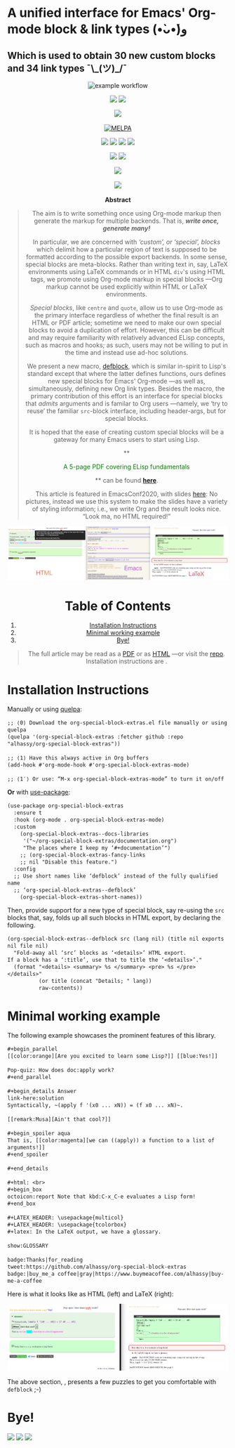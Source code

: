 <h1> A unified interface for Emacs' Org-mode block & link types (•̀ᴗ•́)و </h1>

<h2> Which is used to obtain 30 new custom blocks and 34 link types ¯\_(ツ)_/¯ </h2>

<div align="center">

<div class="org-center">
<p>

</p>

![example workflow](https://github.com/alhassy/org-special-block-extras/actions/workflows/main.yml/badge.svg)

<p>
<a href="https://www.gnu.org/software/emacs"><img src="https://img.shields.io/badge/Emacs-27-green?logo=gnu-emacs"></a>
<a href="https://orgmode.org"><img src="https://img.shields.io/badge/Org-9.4-blue?logo=gnu"></a>
</p>

<span>

<p>
<a href="https://github.com/alhassy/org-special-block-extras"><img src="https://img.shields.io/badge/org--special--block--extras-2.0-informational?logo=Gnu-Emacs"></a>
</p>

<a href="https://melpa.org/#/org-special-block-extras"><img alt="MELPA" src="https://melpa.org/packages/org-special-block-extras-badge.svg"/></a>

</span>

<p>
<a href="https://www.gnu.org/licenses/gpl-3.0.en.html"><img src="https://img.shields.io/badge/license-GNU_3-informational?logo=read-the-docs"></a>
<a href="https://github.com/alhassy/emacs.d#what-does-literate-programming-look-like"><img src="https://img.shields.io/badge/docs-literate-success?logo=read-the-docs"></a>
<a href="https://twitter.com/intent/tweet?text=This looks super neat (•̀ᴗ•́)و::&url=https://github.com/alhassy/org-special-block-extras"><img src="https://img.shields.io/twitter/url?url=https://github.com/alhassy/org-special-block-extras"></a>
<a href="https://github.com/alhassy/org-special-block-extras/issues"><img src="https://img.shields.io/badge/contributions-welcome-green?logo=nil"></a>
</p>

<p>
<a href="https://alhassy.github.io/"><img src="https://img.shields.io/badge/author-musa_al--hassy-purple?logo=nintendo-3ds"></a>
<a href="https://www.buymeacoffee.com/alhassy"><img src="https://img.shields.io/badge/-buy_me_a%C2%A0coffee-gray?logo=buy-me-a-coffee"></a>
</p>

<p>
<a href="https://alhassy.github.io/about"><img src="https://img.shields.io/badge/Hire-me-success?logo=nil"></a>
</p>

<p>
<a href="https://youtu.be/BQdNhtJSbqk"><img src="https://img.shields.io/badge/EmacsConf-2020-informational?logo=youtube"></a>
</p>
</div>

<div class="org-center">
<p>
<b>Abstract</b>
</p>
</div>

> The aim is to write something once using Org-mode markup
> then generate the markup for multiple backends.
> That is, ***write once, generate many!***
>
> In particular, we are concerned with *‘custom’, or ‘special’, blocks* which
> delimit how a particular region of text is supposed to be formatted according to
> the possible export backends.  In some sense, special blocks are meta-blocks.
> Rather than writing text in, say, LaTeX environments using LaTeX commands or in
> HTML `div`'s using HTML tags, we promote using Org-mode markup in special blocks
> &#x2014;Org markup cannot be used explicitly within HTML or LaTeX environments.
>
> *Special blocks*, like `centre` and `quote`, allow us to use Org-mode as the primary
> interface regardless of whether the final result is an HTML or PDF article;
> sometime we need to make our own special blocks to avoid a duplication of
> effort.  However, this can be difficult and may require familiarity with
> relatively advanced ELisp concepts, such as macros and hooks; as such, users may
> not be willing to put in the time and instead use ad-hoc solutions.
>
> We present a new macro, [defblock](org-special-block-extras--defblock), which is similar in-spirit to Lisp's standard
> <defun> except that where the latter defines functions, ours defines new
> special blocks for Emacs' Org-mode &#x2014;as well as, simultaneously, defining new
> Org link types. Besides the macro, the primary contribution of this effort is an
> interface for special blocks that *admits* arguments and is familar to Org users
> &#x2014;namely, we ‘try to reuse’ the familiar `src`-block interface, including
> header-args, but for special blocks.
>
> It is hoped that the ease of creating custom special blocks will be a gateway
> for many Emacs users to start using Lisp.
>
> **
>
> <span style="color:green;">
>
> A 5-page PDF covering ELisp fundamentals
>
> </span>
>
> ** can be found **[here](https://alhassy.github.io/ElispCheatSheet/CheatSheet.pdf)**.
>
> This article is featured in EmacsConf2020, with slides [here](https://alhassy.github.io/org-special-block-extras/emacs-conf-2020):
> No pictures, instead we use this system to make the  slides
> have a variety of styling information; i.e., we write Org
> and the result looks nice. “Look ma, no HTML required!”

![img](images/minimal-working-example-multiforms.png "Write in Emacs using Org-mode, export beautifully to HTML or LaTeX")

<!--

> The full article may be read as a [PDF](https://alhassy.github.io/org-special-block-extras/index.pdf) or as [HTML](https://alhassy.github.io/org-special-block-extras) &#x2014;or visit the [repo](https://github.com/alhassy/org-special-block-extras).
> Installation instructions are .

-->


# Table of Contents

1.  [Installation Instructions](#Installation-Instructions)
2.  [Minimal working example](#Minimal-working-example)
3.  [Bye!](#Bye)

> The full article may be read as a [PDF](https://alhassy.github.io/org-special-block-extras/index.pdf) or as [HTML](https://alhassy.github.io/org-special-block-extras) &#x2014;or visit the [repo](https://github.com/alhassy/org-special-block-extras).
> Installation instructions are .

</div>


<a id="Installation-Instructions"></a>

# Installation Instructions

Manually or using [quelpa](https://github.com/alhassy/emacs.d#installing-emacs-packages-directly-from-source):

    ;; ⟨0⟩ Download the org-special-block-extras.el file manually or using quelpa
    (quelpa '(org-special-block-extras :fetcher github :repo
    "alhassy/org-special-block-extras"))

    ;; ⟨1⟩ Have this always active in Org buffers
    (add-hook #'org-mode-hook #'org-special-block-extras-mode)

    ;; ⟨1′⟩ Or use: “M-x org-special-block-extras-mode” to turn it on/off

**Or** with [use-package](https://github.com/alhassy/emacs.d#use-package-the-start-of-initel):

    (use-package org-special-block-extras
      :ensure t
      :hook (org-mode . org-special-block-extras-mode)
      :custom
        (org-special-block-extras--docs-libraries
         '("~/org-special-block-extras/documentation.org")
         "The places where I keep my ‘#+documentation’")
        ;; (org-special-block-extras-fancy-links
        ;; nil "Disable this feature.")
      :config
      ;; Use short names like ‘defblock’ instead of the fully qualified name
      ;; ‘org-special-block-extras--defblock’
        (org-special-block-extras-short-names))

Then, provide support for a new type of special block, say re-using the `src`
blocks that, say, folds up all such blocks in HTML export, by declaring the
following.

    (org-special-block-extras--defblock src (lang nil) (title nil exports nil file nil)
      "Fold-away all ‘src’ blocks as ‘<details>’ HTML export.
    If a block has a ‘:title’, use that to title the ‘<details>’."
      (format "<details> <summary> %s </summary> <pre> %s </pre></details>"
              (or title (concat "Details; " lang))
              raw-contents))


<a id="Minimal-working-example"></a>

# Minimal working example

The following example showcases the prominent features of this library.

    #+begin_parallel
    [[color:orange][Are you excited to learn some Lisp?]] [[blue:Yes!]]

    Pop-quiz: How does doc:apply work?
    #+end_parallel

    #+begin_details Answer
    link-here:solution
    Syntactically, ~(apply f '(x0 ... xN)) = (f x0 ... xN)~.

    [[remark:Musa][Ain't that cool?]]

    #+begin_spoiler aqua
    That is, [[color:magenta][we can ((apply)) a function to a list of arguments!]]
    #+end_spoiler

    #+end_details

    #+html: <br>
    #+begin_box
    octoicon:report Note that kbd:C-x_C-e evaluates a Lisp form!
    #+end_box

    #+LATEX_HEADER: \usepackage{multicol}
    #+LATEX_HEADER: \usepackage{tcolorbox}
    #+latex: In the LaTeX output, we have a glossary.

    show:GLOSSARY

    badge:Thanks|for_reading
    tweet:https://github.com/alhassy/org-special-block-extras
    badge:|buy_me_a coffee|gray|https://www.buymeacoffee.com/alhassy|buy-me-a-coffee

Here is what it looks like as HTML (left) and LaTeX (right):

![img](images/minimal-working-example.png)

The above section, , presents a few puzzles to get you
comfortable with `defblock` ;-)


<a id="Bye"></a>

# Bye!

<img src="https://img.shields.io/badge/thanks-for_reading-nil?logo=nil">
<a href="https://twitter.com/intent/tweet?text=This looks super neat (•̀ᴗ•́)و::&url=https://github.com/alhassy/org-special-block-extras"><img src="https://img.shields.io/twitter/url?url=https://github.com/alhassy/org-special-block-extras"></a>
<a href="https://www.buymeacoffee.com/alhassy"><img src="https://img.shields.io/badge/-buy_me_a%C2%A0coffee-gray?logo=buy-me-a-coffee"></a>
